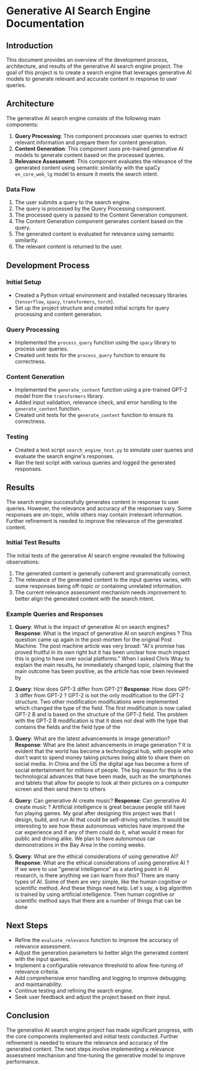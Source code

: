 # Generative AI Search Engine Documentation

## Introduction
This document provides an overview of the development process, architecture, and results of the generative AI search engine project. The goal of this project is to create a search engine that leverages generative AI models to generate relevant and accurate content in response to user queries.

## Architecture
The generative AI search engine consists of the following main components:
1. **Query Processing**: This component processes user queries to extract relevant information and prepare them for content generation.
2. **Content Generation**: This component uses pre-trained generative AI models to generate content based on the processed queries.
3. **Relevance Assessment**: This component evaluates the relevance of the generated content using semantic similarity with the spaCy `en_core_web_lg` model to ensure it meets the search intent.

### Data Flow
1. The user submits a query to the search engine.
2. The query is processed by the Query Processing component.
3. The processed query is passed to the Content Generation component.
4. The Content Generation component generates content based on the query.
5. The generated content is evaluated for relevance using semantic similarity.
6. The relevant content is returned to the user.

## Development Process
### Initial Setup
- Created a Python virtual environment and installed necessary libraries (`tensorflow`, `spacy`, `transformers`, `torch`).
- Set up the project structure and created initial scripts for query processing and content generation.

### Query Processing
- Implemented the `process_query` function using the `spacy` library to process user queries.
- Created unit tests for the `process_query` function to ensure its correctness.

### Content Generation
- Implemented the `generate_content` function using a pre-trained GPT-2 model from the `transformers` library.
- Added input validation, relevance check, and error handling to the `generate_content` function.
- Created unit tests for the `generate_content` function to ensure its correctness.

### Testing
- Created a test script `search_engine_test.py` to simulate user queries and evaluate the search engine's responses.
- Ran the test script with various queries and logged the generated responses.

## Results
The search engine successfully generates content in response to user queries. However, the relevance and accuracy of the responses vary. Some responses are on-topic, while others may contain irrelevant information. Further refinement is needed to improve the relevance of the generated content.

### Initial Test Results
The initial tests of the generative AI search engine revealed the following observations:
1. The generated content is generally coherent and grammatically correct.
2. The relevance of the generated content to the input queries varies, with some responses being off-topic or containing unrelated information.
3. The current relevance assessment mechanism needs improvement to better align the generated content with the search intent.

### Example Queries and Responses
1. **Query**: What is the impact of generative AI on search engines?
   **Response**: What is the impact of generative AI on search engines ? This question came up again in the post-mortem for the original Post Machine. The post machine article was very broad: "AI's promise has proved fruitful in its own right but it has been unclear how much impact this is going to have over social platforms." When I asked Chris Wray to explain the main results, he immediately changed topic, claiming that the main outcome has been positive, as the article has now been reviewed by

2. **Query**: How does GPT-3 differ from GPT-2?
   **Response**: How does GPT-3 differ from GPT-2 ? GPT-2 is not the only modification to the GPT-2 structure. Two other modification modifications were implemented which changed the type of the field. The first modification is now called GPT-2 B and is based on the structure of the GPT-2 field. The problem with the GPT-2 B modification is that it does not deal with the type that contains the fields and the field type of the

3. **Query**: What are the latest advancements in image generation?
   **Response**: What are the latest advancements in image generation ? It is evident that the world has become a technological hub, with people who don't want to spend money taking pictures being able to share them on social media. In China and the US the digital age has become a form of social entertainment for millions of people. The big reason for this is the technological advances that have been made, such as the smartphones and tablets that allow for people to look at their pictures on a computer screen and then send them to others

4. **Query**: Can generative AI create music?
   **Response**: Can generative AI create music ? Artificial intelligence is great because people still have fun playing games. My goal after designing this project was that I design, build, and run AI that could be self-driving vehicles. It would be interesting to see how these autonomous vehicles have improved the car experience and if any of them could do it, what would it mean for public and driving alike. We plan to have autonomous car demonstrations in the Bay Area in the coming weeks.

5. **Query**: What are the ethical considerations of using generative AI?
   **Response**: What are the ethical considerations of using generative AI ? If we were to use "general intelligence" as a starting point in AI research, is there anything we can learn from this? There are many types of AI. Some of them are very simple, like the human cognitive or scientific method. And these things need help. Let´s say, a big algorithm is trained by using artificial intelligence. Then human cognitive or scientific method says that there are a number of things that can be done

## Next Steps
- Refine the `evaluate_relevance` function to improve the accuracy of relevance assessment.
- Adjust the generation parameters to better align the generated content with the input queries.
- Implement a configurable relevance threshold to allow fine-tuning of relevance criteria.
- Add comprehensive error handling and logging to improve debugging and maintainability.
- Continue testing and refining the search engine.
- Seek user feedback and adjust the project based on their input.

## Conclusion
The generative AI search engine project has made significant progress, with the core components implemented and initial tests conducted. Further refinement is needed to ensure the relevance and accuracy of the generated content. The next steps involve implementing a relevance assessment mechanism and fine-tuning the generative model to improve performance.
